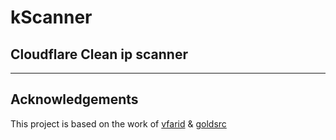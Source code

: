 # kScanner
## Cloudflare Clean ip scanner

---
## Acknowledgements

This project is based on the work of [vfarid](https://github.com/vfarid/cf-ip-scanner) & [goldsrc](https://github.com/goldsrc/cloudflare-scanner)